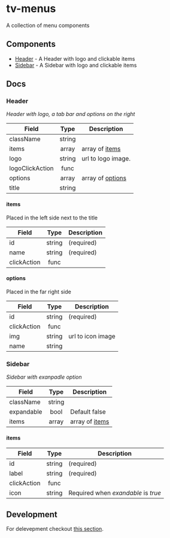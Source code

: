 # tv-menus

A collection of menu components
## Components

- [Header](#header) - A Header with logo and clickable items
- [Sidebar](#sidebar) - A Sidebar with logo and clickable items

## Docs
### Header
_Header with logo, a tab bar and options on the right_

**Field** | **Type** | **Description**
--- | :---: | ---
className | string |
items | array | array of [items](#items)
logo | string | url to logo image.
logoClickAction | func |
options | array | array of [options](#options)
title | string |

#### items
Placed in the left side next to the title

**Field** | **Type** | **Description**
--- | :---: | ---
id | string | (required)
name | string | (required)
clickAction | func |

#### options
Placed in the far right side

**Field** | **Type** | **Description**
--- | :---: | ---
id | string | (required)
clickAction | func |
img | string | url to icon image
name | string |

### Sidebar
_Sidebar with exanpadle option_

**Field** | **Type** | **Description**
--- | :---: | ---
className | string |
expandable | bool | Default false
items | array | array of [items](#items)

#### items

**Field** | **Type** | **Description**
--- | :---: | ---
id | string | (required)
label | string | (required)
clickAction | func |
icon | string | Required when _exandable_ is _true_


## Development
For delevepment checkout [this section](https://github.com/shareThevelopment/tv-handbook/Development).